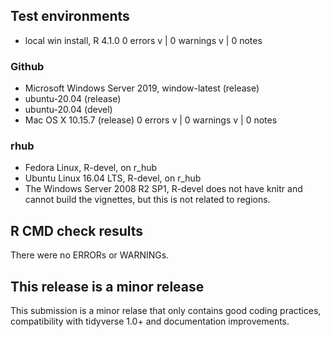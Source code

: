 ## Test environments
* local win install, R 4.1.0
0 errors v | 0 warnings v | 0 notes 

### Github 
* Microsoft Windows Server 2019, window-latest (release)
* ubuntu-20.04 (release)
* ubuntu-20.04 (devel)
* Mac OS X 10.15.7 (release)
0 errors v | 0 warnings v | 0 notes 

### rhub
* Fedora Linux, R-devel, on r_hub
* Ubuntu Linux 16.04 LTS, R-devel, on r_hub
* The Windows Server 2008 R2 SP1, R-devel does not have knitr and cannot build the vignettes, but this is not related to regions.

## R CMD check results
There were no ERRORs or WARNINGs. 

## This release is a minor release
This submission is a minor relase that only contains good coding practices, compatibility with tidyverse 1.0+ and documentation improvements.